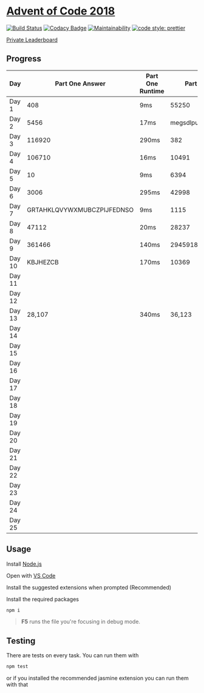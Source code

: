 # [Advent of Code 2018](https://adventofcode.com/2018/)

[![Build Status](https://travis-ci.com/AlexAegis/advent-of-code.svg?branch=master)](https://travis-ci.com/AlexAegis/advent-of-code) [![Codacy Badge](https://api.codacy.com/project/badge/Grade/3dbac1abe814499882d2ed419cbe8a55)](https://app.codacy.com/app/AlexAegis/advent-of-code?utm_source=github.com&utm_medium=referral&utm_content=AlexAegis/advent-of-code&utm_campaign=Badge_Grade_Dashboard) [![Maintainability](https://api.codeclimate.com/v1/badges/5df3d3d67dfe389dc929/maintainability)](https://codeclimate.com/github/AlexAegis/advent-of-code/maintainability) [![code style: prettier](https://img.shields.io/badge/code_style-prettier-ff69b4.svg)](https://github.com/prettier/prettier)

[Private Leaderboard](https://adventofcode.com/2018/leaderboard/private/view/243796)

## Progress

| Day    | Part One Answer            | Part One Runtime | Part Two Answer           | Part Two Runtime                                            |
| ------ | -------------------------- | ---------------- | ------------------------- | ----------------------------------------------------------- |
| Day 1  | 408                        | 9ms              | 55250                     | 5161ms                                                      |
| Day 2  | 5456                       | 17ms             | megsdlpulxvinkatfoyzxcbvq | 20ms                                                        |
| Day 3  | 116920                     | 290ms            | 382                       | 240ms                                                       |
| Day 4  | 106710                     | 16ms             | 10491                     | 16ms                                                        |
| Day 5  | 10                         | 9ms              | 6394                      | 361ms                                                       |
| Day 6  | 3006                       | 295ms            | 42998                     | 66ms                                                        |
| Day 7  | GRTAHKLQVYWXMUBCZPIJFEDNSO | 9ms              | 1115                      | 1800ms                                                      |
| Day 8  | 47112                      | 20ms             | 28237                     | 12ms                                                        |
| Day 9  | 361466                     | 140ms            | 2945918550                | 5203622ms <sub><sub><sup><sup>jesus</sub></sub></sup></sup> |
| Day 10 | KBJHEZCB                   | 170ms            | 10369                     | 170ms                                                       |
| Day 11 |                            |                  |                           |                                                             |
| Day 12 |                            |                  |                           |                                                             |
| Day 13 | 28,107                     | 340ms            | 36,123                    | 20000ms                                                     |
| Day 14 |                            |                  |                           |                                                             |
| Day 15 |                            |                  |                           |                                                             |
| Day 16 |                            |                  |                           |                                                             |
| Day 17 |                            |                  |                           |                                                             |
| Day 18 |                            |                  |                           |                                                             |
| Day 19 |                            |                  |                           |                                                             |
| Day 20 |                            |                  |                           |                                                             |
| Day 21 |                            |                  |                           |                                                             |
| Day 22 |                            |                  |                           |                                                             |
| Day 23 |                            |                  |                           |                                                             |
| Day 24 |                            |                  |                           |                                                             |
| Day 25 |                            |                  |                           |                                                             |

## Usage

Install [Node.js](https://nodejs.org/en/)

Open with [VS Code](https://code.visualstudio.com/)

Install the suggested extensions when prompted (Recommended)

Install the required packages

```bash
npm i
```

> **F5** runs the file you're focusing in debug mode.

## Testing

There are tests on every task. You can run them with

```bash
npm test
```

or if you installed the recommended jasmine extension you can run them with that
